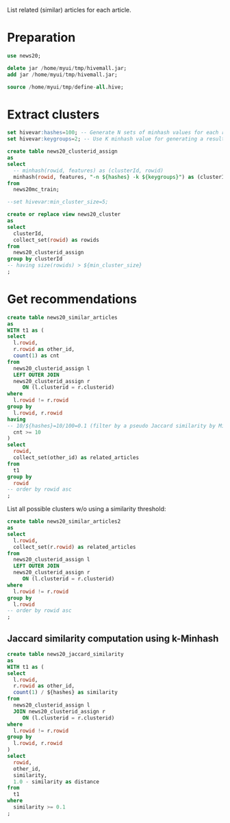<!--
  Licensed to the Apache Software Foundation (ASF) under one
  or more contributor license agreements.  See the NOTICE file
  distributed with this work for additional information
  regarding copyright ownership.  The ASF licenses this file
  to you under the Apache License, Version 2.0 (the
  "License"); you may not use this file except in compliance
  with the License.  You may obtain a copy of the License at

    http://www.apache.org/licenses/LICENSE-2.0

  Unless required by applicable law or agreed to in writing,
  software distributed under the License is distributed on an
  "AS IS" BASIS, WITHOUT WARRANTIES OR CONDITIONS OF ANY
  KIND, either express or implied.  See the License for the
  specific language governing permissions and limitations
  under the License.
-->
        
List related (similar) articles for each article.

# Preparation
```sql
use news20;

delete jar /home/myui/tmp/hivemall.jar;
add jar /home/myui/tmp/hivemall.jar;

source /home/myui/tmp/define-all.hive;
```

# Extract clusters
```sql
set hivevar:hashes=100; -- Generate N sets of minhash values for each row (DEFAULT: 5)
set hivevar:keygroups=2; -- Use K minhash value for generating a resulting value (DEFAULT: 2)

create table news20_clusterid_assign
as
select 
  -- minhash(rowid, features) as (clusterId, rowid)
  minhash(rowid, features, "-n ${hashes} -k ${keygroups}") as (clusterId, rowid)
from 
  news20mc_train;

--set hivevar:min_cluster_size=5;

create or replace view news20_cluster
as
select
  clusterId, 
  collect_set(rowid) as rowids
from 
  news20_clusterid_assign
group by clusterId
-- having size(rowids) > ${min_cluster_size}
;
```

# Get recommendations

```sql
create table news20_similar_articles
as
WITH t1 as (
select
  l.rowid,
  r.rowid as other_id,
  count(1) as cnt
from
  news20_clusterid_assign l 
  LEFT OUTER JOIN
  news20_clusterid_assign r
     ON (l.clusterid = r.clusterid)
where 
  l.rowid != r.rowid
group by
  l.rowid, r.rowid
having 
-- 10/${hashes}=10/100=0.1 (filter by a pseudo Jaccard similarity by Minhash is greater than or equals to 0.1)
  cnt >= 10 
)
select
  rowid,
  collect_set(other_id) as related_articles
from 
  t1
group by
  rowid
-- order by rowid asc
;
```

List all possible clusters w/o using a similarity threshold:
```sql
create table news20_similar_articles2
as
select
  l.rowid,
  collect_set(r.rowid) as related_articles
from
  news20_clusterid_assign l 
  LEFT OUTER JOIN
  news20_clusterid_assign r
     ON (l.clusterid = r.clusterid)
where 
  l.rowid != r.rowid
group by
  l.rowid
-- order by rowid asc
;
```

## Jaccard similarity computation using k-Minhash

```sql
create table news20_jaccard_similarity
as
WITH t1 as (
select
  l.rowid,
  r.rowid as other_id,
  count(1) / ${hashes} as similarity
from
  news20_clusterid_assign l 
  JOIN news20_clusterid_assign r
     ON (l.clusterid = r.clusterid)
where 
  l.rowid != r.rowid
group by
  l.rowid, r.rowid
)
select
  rowid,
  other_id,
  similarity,
  1.0 - similarity as distance
from
  t1
where
  similarity >= 0.1
;
```